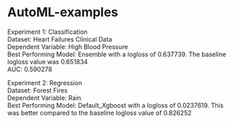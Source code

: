 # AutoML-examples


Experiment 1: Classification <br>
Dataset: Heart Failures Clinical Data <br>
Dependent Variable: High Blood Pressure <br>
Best Performing Model: Ensemble with a logloss of 0.637739. The baseline logloss value was 0.651834 <br>
AUC: 0.590278 <br>

Experiment 2: Regression <br>
Dataset: Forest Fires <br>
Dependent Variable: Rain <br>
Best Performing Model: Default_Xgboost with a logloss of 0.0237619. This was better compared to the baseline logloss value of 0.826252 <br>
